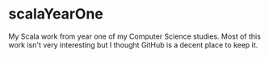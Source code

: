 # scalaYearOne
My Scala work from year one of my Computer Science studies. Most of this work isn't very interesting but I thought GitHub is a decent place to keep it.
